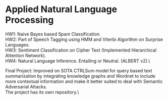 # Applied Natural Language Processing

  HW1: Naive Bayes based Spam Classification.\
  HW2: Part of Speech Tagging using HMM and Viterbi Algorithm on Surprise Languages.\
  HW3: Sentiment Classification on Cipher Text (Implemented Hierarchical  Attention Network).\
  HW4: Natural Language Inference. Entailing or Neutral. (ALBERT v2).\


Final Project: Improved on SOTA CTRLSum model for query based text summarization by integrating knowledge graphs and Wordnet to include more contextual information and make it better suited to deal with Semantic Adversarial Attacks.\
The project has its own repository.\
